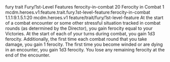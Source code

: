 <ability>
  <metadata>
    <class>fury</class>
    <feature_type>trait</feature_type>
    <file_dpath>Fury/1st-Level Features</file_dpath>
    <item_id>ferocity-in-combat</item_id>
    <item_index>20</item_index>
    <item_name>Ferocity in Combat</item_name>
    <level>1</level>
    <scc>mcdm.heroes.v1:feature.trait.fury.1st-level-feature:ferocity-in-combat</scc>
    <scdc>1.1.1:9.1.5.1:20</scdc>
    <source>mcdm.heroes.v1</source>
    <type>feature/trait/fury/1st-level-feature</type>
  </metadata>
  <effects>
    <effect type="mundane">At the start of a combat encounter or some other stressful situation tracked in combat rounds (as determined by the Director), you gain ferocity equal to your Victories. At the start of each of your turns during combat, you gain 1d3 ferocity.
Additionally, the first time each combat round that you take damage, you gain 1 ferocity. The first time you become winded or are dying in an encounter, you gain 1d3 ferocity.
You lose any remaining ferocity at the end of the encounter.</effect>
  </effects>
</ability>
